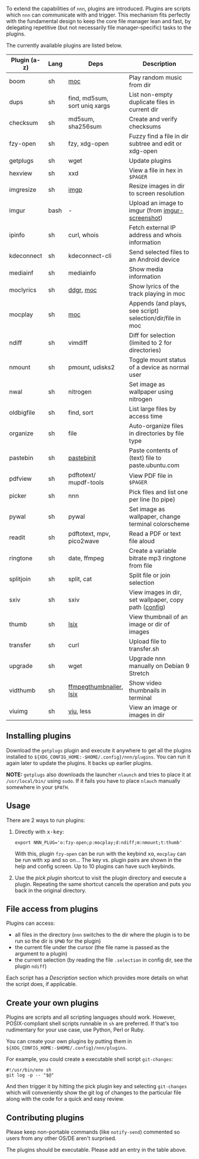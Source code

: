 To extend the capabilities of `nnn`, plugins are introduced. Plugins are scripts which `nnn` can communicate with and trigger. This mechanism fits perfectly with the fundamental design to keep the core file manager lean and fast, by delegating repetitive (but not necessarily file manager-specific) tasks to the plugins.

The currently available plugins are listed below.

| Plugin (a-z) | Lang | Deps | Description |
| --- | --- | --- | --- |
| boom | sh | [moc](http://moc.daper.net/) | Play random music from dir |
| dups | sh | find, md5sum,<br>sort uniq xargs | List non-empty duplicate files in current dir |
| checksum | sh | md5sum,<br>sha256sum | Create and verify checksums |
| fzy-open | sh | fzy, xdg-open | Fuzzy find a file in dir subtree and edit or xdg-open |
| getplugs | sh | wget | Update plugins |
| hexview | sh | xxd | View a file in hex in `$PAGER` |
| imgresize | sh | [imgp](https://github.com/jarun/imgp) | Resize images in dir to screen resolution |
| imgur | bash | - | Upload an image to imgur (from [imgur-screenshot](https://github.com/jomo/imgur-screenshot)) |
| ipinfo | sh | curl, whois | Fetch external IP address and whois information |
| kdeconnect | sh | kdeconnect-cli | Send selected files to an Android device |
| mediainf | sh | mediainfo | Show media information |
| moclyrics | sh | [ddgr](https://github.com/jarun/ddgr), [moc](http://moc.daper.net/) | Show lyrics of the track playing in moc |
| mocplay | sh | [moc](http://moc.daper.net/) | Appends (and plays, see script) selection/dir/file in moc|
| ndiff | sh | vimdiff | Diff for selection (limited to 2 for directories) |
| nmount | sh | pmount, udisks2 | Toggle mount status of a device as normal user |
| nwal | sh | nitrogen | Set image as wallpaper using nitrogen |
| oldbigfile | sh | find, sort | List large files by access time |
| organize | sh | file | Auto-organize files in directories by file type |
| pastebin | sh | [pastebinit](https://launchpad.net/pastebinit) | Paste contents of (text) file to paste.ubuntu.com |
| pdfview | sh | pdftotext/<br>mupdf-tools | View PDF file in `$PAGER` |
| picker | sh | nnn | Pick files and list one per line (to pipe) |
| pywal | sh | pywal | Set image as wallpaper, change terminal colorscheme |
| readit | sh | pdftotext, mpv,<br>pico2wave | Read a PDF or text file aloud |
| ringtone | sh | date, ffmpeg | Create a variable bitrate mp3 ringtone from file |
| splitjoin | sh | split, cat | Split file or join selection |
| sxiv | sh | sxiv | View images in dir, set wallpaper, copy path ([config](https://wiki.archlinux.org/index.php/Sxiv#Assigning_keyboard_shortcuts))|
| thumb | sh | [lsix](https://github.com/hackerb9/lsix) | View thumbnail of an image or dir of images |
| transfer | sh | curl | Upload file to transfer.sh |
| upgrade | sh | wget | Upgrade nnn manually on Debian 9 Stretch |
| vidthumb | sh | [ffmpegthumbnailer](https://github.com/dirkvdb/ffmpegthumbnailer),<br>[lsix](https://github.com/hackerb9/lsix) | Show video thumbnails in terminal |
| viuimg | sh | [viu](https://github.com/atanunq/viu), less | View an image or images in dir |

## Installing plugins

Download the `getplugs` plugin and execute it anywhere to get all the plugins installed to `${XDG_CONFIG_HOME:-$HOME/.config}/nnn/plugins`. You can run it again later to update the plugins. It backs up earlier plugins.

**NOTE:** `getplugs` also downloads the launcher `nlaunch` and tries to place it at `/usr/local/bin/` using `sudo`. If it fails you have to place `nlauch` manually somewhere in your `$PATH`.

## Usage

There are 2 ways to run plugins:

1. Directly with <kbd>x-key</kbd>:

       export NNN_PLUG='o:fzy-open;p:mocplay;d:ndiff;m:nmount;t:thumb'

   With this, plugin `fzy-open` can be run with the keybind <kbd>xo</kbd>, `mocplay` can be run with <kbd>xp</kbd> and so on... The key vs. plugin pairs are shown in the help and config screen. Up to 10 plugins can have such keybinds.

2. Use the _pick plugin_ shortcut to visit the plugin directory and execute a plugin. Repeating the same shortcut cancels the operation and puts you back in the original directory.

## File access from plugins

Plugins can access:
- all files in the directory (`nnn` switches to the dir where the plugin is to be run so the dir is `$PWD` for the plugin)
- the current file under the cursor (the file name is passed as the argument to a plugin)
- the current selection (by reading the file `.selection` in config dir, see the plugin `ndiff`)

Each script has a _Description_ section which provides more details on what the script does, if applicable.

## Create your own plugins

Plugins are scripts and all scripting languages should work. However, POSIX-compliant shell scripts runnable in `sh` are preferred. If that's too rudimentary for your use case, use Python, Perl or Ruby.

You can create your own plugins by putting them in `${XDG_CONFIG_HOME:-$HOME/.config}/nnn/plugins`.

For example, you could create a executable shell script `git-changes`:

    #!/usr/bin/env sh
    git log -p -- "$@"

And then trigger it by hitting the pick plugin key and selecting `git-changes` which will conveniently show the git log of changes to the particular file along with the code for a quick and easy review.

## Contributing plugins

Please keep non-portable commands (like `notify-send`) commented so users from any other OS/DE aren't surprised.

The plugins should be executable. Please add an entry in the table above.
